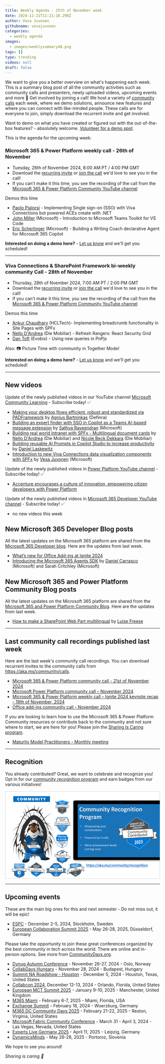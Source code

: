 ```yaml
---
title: Weekly Agenda - 25th of November week
date: 2024-11-21T11:21:18.298Z
author: Vesa Juvonen
githubname: vesajuvonen
categories:
  - weekly agenda
images:
  - images/weeklysummary48.png
tags: []
type: trending
videos: null
draft: false
---
```


We want to give you a better overview on what's happening each week. This is a summary blog post of all the community activities such as community calls and presenters, newly uploaded videos, upcoming events and more 🚀 
Get involved by joining a call! We host a variety of [community calls](https://aka.ms/community/calls) each week, where we demo solutions, announce new features and where you can connect with like-minded people. These calls are for everyone to join, simply download the recurrent invite and get involved. 

Want to demo on what you have created or figured out with the out-of-the-box features? - absolutely welcome. [Volunteer for a demo spot](https://aka.ms/community/request/demo).

This is the agenda for the upcoming week:

### Microsoft 365 & Power Platform weekly call - 26th of November

* Tuesday, 26th of November 2024, 8:00 AM PT / 4:00 PM GMT
* Download the [recurring invite](https://aka.ms/m365-dev-call) or [join the call](https://aka.ms/m365-dev-call-join) we'd love to see you in the call!
* If you can't make it this time, you see the recording of the call from the [Microsoft 365 & Power Platform Community YouTube channel](https://www.youtube.com/playlist?list=PLR9nK3mnD-OUQOW86tT5dkCRQAVGY7DlH)

Demos this time

* [Paolo Pialorsi](https://www.linkedin.com/in/paolopialorsi/) - Implementing Single sign-on (SSO) with Viva Connections bot powered ACEs create with .NET
* [John Miller](https://www.linkedin.com/in/therealjohn/) (Microsoft) - Introduction to Microsoft Teams Toolkit for VS Code
* [Eric Scherlinger](https://www.linkedin.com/in/ericsche/) (Microsoft) -  Building a Writing Coach declarative Agent for Microsoft 365 Copilot


**Interested on doing a demo here?** - [Let us know](https://aka.ms/community/request/demo) and we'll get you scheduled!

---


### Viva Connections & SharePoint Framework bi-weekly community Call - 28th of November

* Thursday, 28th of Nvember 2024, 7:00 AM PT / 2:00 PM GMT
* Download the [recurring invite](https://aka.ms/spdev-spfx-call) or [join the call](https://aka.ms/spdev-spfx-call-join) we'd love to see you in the call!
* If you can't make it this time, you see the recording of the call from the [Microsoft 365 & Power Platform Community YouTube channel](https://www.youtube.com/watch?v=gAqUr9wa2_0&list=PLR9nK3mnD-OURfm5Ypu-wK52cxBv_gXCA)

Demos this time

* [Ankur Chaudhary](https://www.linkedin.com/in/ankur-chaudhary-75411a48/) (HCLTech)- Implementing breadcrumb functionality in Site Pages with SPFx
* [Nello D'Andrea](https://www.linkedin.com/in/nello-d-andrea/) (Die Mobiliar) - Refresh Rangers: React Security Grid
* [Dan Toft](https://www.linkedin.com/in/dan-toft/) (Evobis) - Using new queries in PnPjs


Also: 📷 Picture Time with community in Together Mode!

**Interested on doing a demo here?** - [Let us know](https://aka.ms/community/request/demo) and we'll get you scheduled!

---

## New videos 

Update of the newly published videos in our YouTube channel [Microsoft Community Learning](https://www.youtube.com/@MicrosoftCommunityLearning) - Subscribe today! ✅

* [Making your desktop flows efficient, robust and standardized via PADFramework](https://www.youtube.com/watch?v=l_aIjIP-xAs) by [Agnius Bartninkas](https://www.linkedin.com/in/agnius-bartninkas/) (Definra)
* [Building an expert finder with SSO in Copilot as a Teams AI-based message extension](https://www.youtube.com/watch?v=IcFyHzEKQEQ) by [Sathya Raveendran](https://www.linkedin.com/in/sathyanarayananriimb) (Microsoft) 
* [Building real world Intranet with SPFx - Multilingual document cards](https://www.youtube.com/watch?v=SJAcevZs0Nw) by [Nello D'Andrea](https://www.linkedin.com/in/nello-d-andrea) (Die Mobiliar) and [Nicole Beck Dekkara](https://www.linkedin.com/in/nicole-beck-dekkara) (Die Mobiliar) 
* [Building reusable AI Prompts in Copilot Studio to increase productivity](https://www.youtube.com/watch?v=4UdtdtIxL0s) by [Daniel Laskewitz](https://www.linkedin.com/in/laskewitz) 
* [Introduction to new Viva Connections data visualization components with SPFx](https://www.youtube.com/watch?v=TblNrorcWEg) by [Vesa Juvonen](https://www.linkedin.com/in/vesajuvonen) (Microsoft) 


Update of the newly published videos in [Power Platform YouTube channel](https://www.youtube.com/@mspowerplatform) - Subscribe today! ✅

* [Accenture encourages a culture of innovation, empowering citizen developers with Power Platform](https://www.youtube.com/watch?v=NDiIpUfI6Tk)


Update of the newly published videos in [Microsoft 365 Developer YouTube channel](https://www.youtube.com/@Microsoft365Developer) - Subscribe today! ✅

* no new videos this week


## New Microsoft 365 Developer Blog posts

All the latest updates on the Microsoft 365 platform are shared from the [Microsoft 365 Developer blog](https://devblogs.microsoft.com/microsoft365dev/). Here are the updates from last week.

* [What’s new for Office Add-ins at Ignite 2024](https://devblogs.microsoft.com/microsoft365dev/whats-new-for-office-add-ins-at-ignite-2024/)
* [Introducing the Microsoft 365 Agents SDK](https://devblogs.microsoft.com/microsoft365dev/introducing-the-microsoft-365-agents-sdk/) by [Daniel Carrasco](https://www.linkedin.com/in/danielserver/) (Microsoft) and Sarah Critchley (Microsoft)



## New Microsoft 365 and Power Platform Community Blog posts

All the latest updates on the Microsoft 365 platform are shared from the [Microsoft 365 and Power Platform Community Blog](https://pnp.github.io/blog/). Here are the updates from last week.

* [How to make a SharePoint Web Part multilingual](https://pnp.github.io/blog/post/how-to-make-an-spfx-web-part-multilingual) by [Luise Freese](https://linkedin.com/in/luisefreese) 

---

## Last community call recordings published last week

Here are the last week's community call recordings. You can download recurrent invites to the community calls from https://aka.ms/community/calls.

* [Microsoft 365 & Power Platform community call - 21st of November 2024](https://www.youtube.com/watch?v=Kbh6EVQ_bKA)
* [Microsoft Power Platform community call – November 2024](https://www.youtube.com/watch?v=iwIfsFIjMoQ)
* [Microsoft 365 & Power Platform weekly call – Ignite 2024 keynote recap - 19th of November, 2024](https://www.youtube.com/watch?v=siQ8Z5cc80c)
* [Office add-ins community call - November 2024](https://www.youtube.com/watch?v=hJ8fY2IxJKU)


If you are looking to learn how to use the Microsoft 365 & Power Platform Community resources or contribute back to the community and not sure where to start, we are here for you! Please join the [Sharing Is Caring program](https://pnp.github.io/sharing-is-caring/).

* [Maturity Model Practitioners - Monthly meeting](https://aka.ms/mm4m365/invite)

---

## Recognition

You already contributed? Great, we want to celebrate and recognize you! Opt in for our [community recognition program](https://pnp.github.io/recognitionprogram/) and earn badges from our various initiatives! 

![together-221201.png](images/community-recognization-program.png)

---

## Upcoming events

These are the main big ones for this and next semester - Do not miss out, it will be epic!

* [ESPC](https://www.sharepointeurope.com/) - December 2-5, 2024, Stockholm, Sweden
* [European Collaboration Summit 2025](https://collabsummit.eu/) - May 26-28, 2025, Düsseldorf, Germany

Please take the opportunity to join these great conferences organized by the best community in tech across the world. There are online and in-person options. See more from [CommunityDays.org](https://www.communitydays.org/).

* [Dynug Autumn Conference](https://www.communitydays.org/event/2024-11-26/dynug-autumn-conference) - November 26-27, 2024 - Oslo, Norway
* [CollabDays Hungary](https://www.communitydays.org/event/2024-11-28/collabdays-hungary-2024) - November 28, 2024 - Budapest, Hungary
* [Summit NA Roadshow - Houston](https://www.communitydays.org/event/2024-12-05/summit-na-roadshow-houston) - December 5, 2024 - Houston, Texas, United States
* [Collabcon 2024](https://www.communitydays.org/event/2024-12-12/collabcon-2024), December 12-13, 2024 - Orlando, Florida, United States
* [European MCT Summit 2025](https://www.communitydays.org/event/2025-01-09/european-mct-summit-2025) - January 9-10, 2025 - Manchester, United Kingdom
* [M365 Miami](https://www.communitydays.org/event/2025-02-06/m365-miami) - February 6-7, 2025 - Miami, Florida, USA
* [Exchange Summit](https://www.communitydays.org/event/2025-02-18/exchange-summit-2025) - February 18, 2024 - Wuerzburg, Germany
* [M365 DC Community Days 2025](https://www.communitydays.org/event/2025-02-21/m365-dc-community-days-2025) - February 21-22, 2025 - Reston, Virginia, United States
* [Microsoft Fabric Community Conference](https://www.communitydays.org/event/2025-03-31/microsoft-fabric-community-conference) - March 31 - April 3, 2024 - Las Vegas, Nevada, United States
* [Experts Live Germany 2025](https://www.communitydays.org/event/2025-04-11/experts-live-germany-2025) - April 11, 2025 - Leipzig, Germany
* [DynamicsMinds](https://www.communitydays.org/event/2025-05-26/dynamicsminds-2025) - May 26-28, 2025 - Portoroz, Slovenia

We hope to see you around!

_Sharing is caring 🧡_
